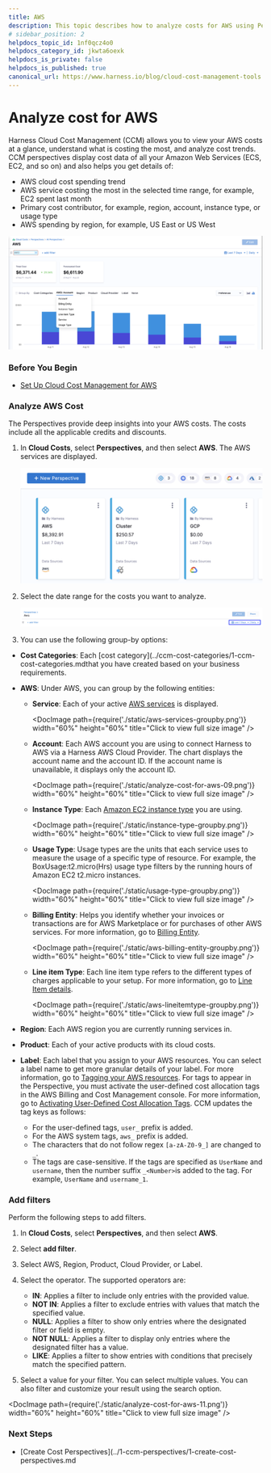 ```yaml
---
title: AWS 
description: This topic describes how to analyze costs for AWS using Perspectives.
# sidebar_position: 2
helpdocs_topic_id: 1nf0qcz4o0
helpdocs_category_id: jkwta6oexk
helpdocs_is_private: false
helpdocs_is_published: true
canonical_url: https://www.harness.io/blog/cloud-cost-management-tools
---
```


# Analyze cost for AWS

Harness Cloud Cost Management (CCM) allows you to view your AWS costs at a glance, understand what is costing the most, and analyze cost trends. CCM perspectives display cost data of all your Amazon Web Services (ECS, EC2, and so on) and also helps you get details of:

* AWS cloud cost spending trend
* AWS service costing the most in the selected time range, for example, EC2 spent last month
* Primary cost contributor, for example, region, account, instance type, or usage type
* AWS spending by region, for example, US East or US West

![](./static/analyze-cost-for-aws-06.png)

### Before You Begin

* [Set Up Cloud Cost Management for AWS](../../get-started/onboarding-guide/set-up-cost-visibility-for-aws.md)

### Analyze AWS Cost

The Perspectives provide deep insights into your AWS costs. The costs include all the applicable credits and discounts.

1. In **Cloud Costs**, select **Perspectives**, and then select **AWS**. The AWS services are displayed.
   
     ![](./static/analyze-cost-for-aws-07.png)
2. Select the date range for the costs you want to analyze.
   
     ![](./static/analyze-cost-for-aws-08.png)

3. You can use the following group-by options:

  * **Cost Categories**: Each [cost category](../ccm-cost-categories/1-ccm-cost-categories.mdthat you have created based on your business requirements.
  
  * **AWS**: Under AWS, you can group by the following entities:
  
    + **Service**: Each of your active [AWS services](https://aws.amazon.com/) is displayed.

		<DocImage path={require('./static/aws-services-groupby.png')} width="60%" height="60%" title="Click to view full size image" />

	+ **Account**: Each AWS account you are using to connect Harness to AWS via a Harness AWS Cloud Provider. The chart displays the account name and the account ID. If the account name is unavailable, it displays only the account ID.   
		
		 <DocImage path={require('./static/analyze-cost-for-aws-09.png')} width="60%" height="60%" title="Click to view full size image" />
		 
	+ **Instance Type**: Each [Amazon EC2 instance type](https://aws.amazon.com/ec2/instance-types/) you are using.
	
	  <DocImage path={require('./static/instance-type-groupby.png')} width="60%" height="60%" title="Click to view full size image" />
	  
	+ **Usage Type**: Usage types are the units that each service uses to measure the usage of a specific type of resource. For example, the BoxUsage:t2.micro(Hrs) usage type filters by the running hours of Amazon EC2 t2.micro instances.

	  <DocImage path={require('./static/usage-type-groupby.png')} width="60%" height="60%" title="Click to view full size image" />

	+ **Billing Entity**: Helps you identify whether your invoices or transactions are for AWS Marketplace or for purchases of other AWS services. For more information, go to [Billing Entity](https://docs.aws.amazon.com/cur/latest/userguide/billing-columns.html).

	  <DocImage path={require('./static/aws-billing-entity-groupby.png')} width="60%" height="60%" title="Click to view full size image" />

	+ **Line item Type**: Each line item type refers to the different types of charges applicable to your setup. For more information, go to [Line Item details](https://docs.aws.amazon.com/cur/latest/userguide/Lineitem-columns.html).

	  <DocImage path={require('./static/aws-lineitemtype-groupby.png')} width="60%" height="60%" title="Click to view full size image" />

  * **Region**: Each AWS region you are currently running services in.
  * **Product**: Each of your active products with its cloud costs.
  * **Label**: Each label that you assign to your AWS resources. You can select a label name to get more granular details of your label. For more information, go to [Tagging your AWS resources](https://docs.aws.amazon.com/general/latest/gr/aws_tagging.html). For tags to appear in the Perspective, you must activate the user-defined cost allocation tags in the AWS Billing and Cost Management console. For more information, go to [Activating User-Defined Cost Allocation Tags](https://docs.aws.amazon.com/awsaccountbilling/latest/aboutv2/activating-tags.html). CCM updates the tag keys as follows:
	+ For the user-defined tags, `user_` prefix is added.
	+ For the AWS system tags, `aws_` prefix is added.
	+ The characters that do not follow regex `[a-zA-Z0-9_]` are changed to `_`.
	+ The tags are case-sensitive. If the tags are specified as `UserName` and `username`, then the number suffix `_<Number>`is added to the tag. For example, `UserName` and `username_1`.

### Add filters

Perform the following steps to add filters.

1. In **Cloud Costs**, select **Perspectives**, and then select **AWS**.
2. Select **add filter**.
   
3. Select AWS, Region, Product, Cloud Provider, or Label.
4. Select the operator. The supported operators are:
	* **IN**: Applies a filter to include only entries with the provided value.
	* **NOT IN**: Applies a filter to exclude entries with values that match the specified value.
	* **NULL**: Applies a filter to show only entries where the designated filter or field is empty.
	* **NOT NULL**: Applies a filter to display only entries where the designated filter has a value.
	* **LIKE**: Applies a filter to show entries with conditions that precisely match the specified pattern.
5. Select a value for your filter. You can select multiple values. You can also filter and customize your result using the search option.

  <DocImage path={require('./static/analyze-cost-for-aws-11.png')} width="60%" height="60%" title="Click to view full size image" />


### Next Steps

* [Create Cost Perspectives](../1-ccm-perspectives/1-create-cost-perspectives.md

